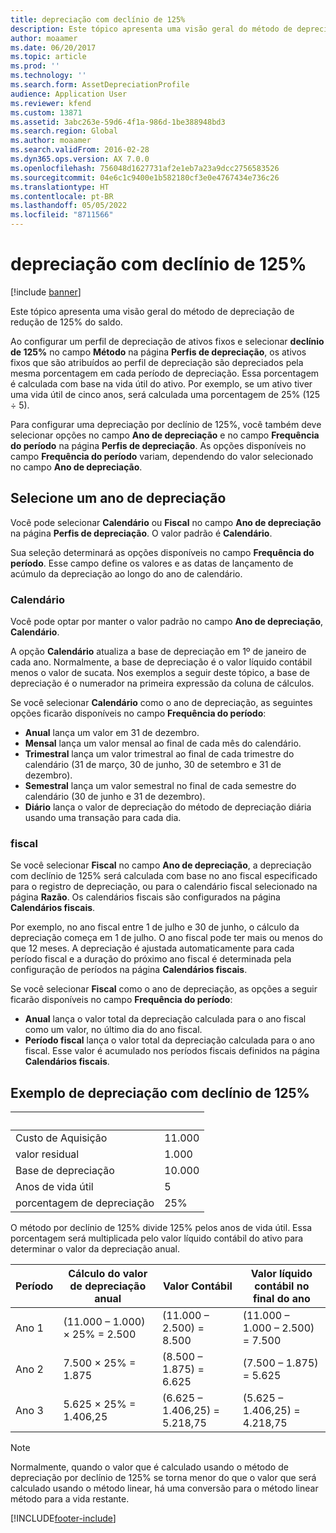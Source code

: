 ```yaml
---
title: depreciação com declínio de 125%
description: Este tópico apresenta uma visão geral do método de depreciação de redução de 125% do saldo.
author: moaamer
ms.date: 06/20/2017
ms.topic: article
ms.prod: ''
ms.technology: ''
ms.search.form: AssetDepreciationProfile
audience: Application User
ms.reviewer: kfend
ms.custom: 13871
ms.assetid: 3abc263e-59d6-4f1a-986d-1be388948bd3
ms.search.region: Global
ms.author: moaamer
ms.search.validFrom: 2016-02-28
ms.dyn365.ops.version: AX 7.0.0
ms.openlocfilehash: 756048d1627731af2e1eb7a23a9dcc2756583526
ms.sourcegitcommit: 04e6c1c9400e1b582180cf3e0e4767434e736c26
ms.translationtype: HT
ms.contentlocale: pt-BR
ms.lasthandoff: 05/05/2022
ms.locfileid: "8711566"
---
```

# <a name="125-percent-reducing-balance-depreciation"></a>depreciação com declínio de 125%

[!include [banner](../includes/banner.md)]

Este tópico apresenta uma visão geral do método de depreciação de redução de 125% do saldo.

Ao configurar um perfil de depreciação de ativos fixos e selecionar **declínio de 125%** no campo **Método** na página **Perfis de depreciação**, os ativos fixos que são atribuídos ao perfil de depreciação são depreciados pela mesma porcentagem em cada período de depreciação. Essa porcentagem é calculada com base na vida útil do ativo. Por exemplo, se um ativo tiver uma vida útil de cinco anos, será calculada uma porcentagem de 25% (125 ÷ 5).

Para configurar uma depreciação por declínio de 125%, você também deve selecionar opções no campo **Ano de depreciação** e no campo **Frequência do período** na página **Perfis de depreciação**. As opções disponíveis no campo **Frequência do período** variam, dependendo do valor selecionado no campo **Ano de depreciação**.

## <a name="select-a-depreciation-year"></a>Selecione um ano de depreciação
Você pode selecionar **Calendário** ou **Fiscal** no campo **Ano de depreciação** na página **Perfis de depreciação**. O valor padrão é **Calendário**. 

Sua seleção determinará as opções disponíveis no campo **Frequência do período**. Esse campo define os valores e as datas de lançamento de acúmulo da depreciação ao longo do ano de calendário.

### <a name="calendar"></a>Calendário

Você pode optar por manter o valor padrão no campo **Ano de depreciação**, **Calendário**. 

A opção **Calendário** atualiza a base de depreciação em 1º de janeiro de cada ano. Normalmente, a base de depreciação é o valor líquido contábil menos o valor de sucata. Nos exemplos a seguir deste tópico, a base de depreciação é o numerador na primeira expressão da coluna de cálculos. 

Se você selecionar **Calendário** como o ano de depreciação, as seguintes opções ficarão disponíveis no campo **Frequência do período**:

-   **Anual** lança um valor em 31 de dezembro.
-   **Mensal** lança um valor mensal ao final de cada mês do calendário.
-   **Trimestral** lança um valor trimestral ao final de cada trimestre do calendário (31 de março, 30 de junho, 30 de setembro e 31 de dezembro).
-   **Semestral** lança um valor semestral no final de cada semestre do calendário (30 de junho e 31 de dezembro).
-   **Diário** lança o valor de depreciação do método de depreciação diária usando uma transação para cada dia.

### <a name="fiscal"></a>fiscal

Se você selecionar **Fiscal** no campo **Ano de depreciação**, a depreciação com declínio de 125% será calculada com base no ano fiscal especificado para o registro de depreciação, ou para o calendário fiscal selecionado na página **Razão**. Os calendários fiscais são configurados na página **Calendários fiscais**. 

Por exemplo, no ano fiscal entre 1 de julho e 30 de junho, o cálculo da depreciação começa em 1 de julho. O ano fiscal pode ter mais ou menos do que 12 meses. A depreciação é ajustada automaticamente para cada período fiscal e a duração do próximo ano fiscal é determinada pela configuração de períodos na página **Calendários fiscais**. 

Se você selecionar **Fiscal** como o ano de depreciação, as opções a seguir ficarão disponíveis no campo **Frequência do período**:

-   **Anual** lança o valor total da depreciação calculada para o ano fiscal como um valor, no último dia do ano fiscal.
-   **Período fiscal** lança o valor total da depreciação calculada para o ano fiscal. Esse valor é acumulado nos períodos fiscais definidos na página **Calendários fiscais**.

## <a name="example-of-125-reducing-balance-depreciation"></a>Exemplo de depreciação com declínio de 125%

| &nbsp;                         | &nbsp; |
|--------------------------------|--------|
| Custo de Aquisição               | 11.000 |
| valor residual                  | 1.000  |
| Base de depreciação              | 10.000 |
| Anos de vida útil             | 5      |
| porcentagem de depreciação | 25%    |

O método por declínio de 125% divide 125% pelos anos de vida útil. Essa porcentagem será multiplicada pelo valor líquido contábil do ativo para determinar o valor da depreciação anual.

| Período | Cálculo do valor de depreciação anual | Valor Contábil                    | Valor líquido contábil no final do ano |
|--------|-----------------------------------------------|-------------------------------|---------------------------------------|
| Ano 1 | (11.000 – 1.000) × 25% = 2.500                | (11.000 – 2.500) = 8.500      | (11.000 – 1.000 – 2.500) = 7.500      |
| Ano 2 | 7.500 × 25% = 1.875                           | (8.500 – 1.875) = 6.625       | (7.500 – 1.875) = 5.625               |
| Ano 3 | 5.625 × 25% = 1.406,25                        | (6.625 – 1.406,25) = 5.218,75 | (5.625 – 1.406,25) = 4.218,75         |

> [!NOTE] 
> Normalmente, quando o valor que é calculado usando o método de depreciação por declínio de 125% se torna menor do que o valor que será calculado usando o método linear, há uma conversão para o método linear método para a vida restante.





[!INCLUDE[footer-include](../../includes/footer-banner.md)]

